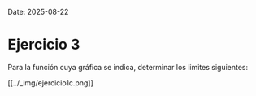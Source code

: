 Date: 2025-08-22

# Ejercicio 3


Para la función cuya gráfica se indica, determinar los limites siguientes:

[[../_img/ejercicio1c.png]]
